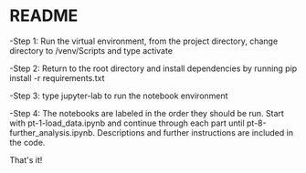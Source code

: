 # README
-Step 1: Run the virtual environment, from the project directory, change directory to /venv/Scripts and type activate

-Step 2: Return to the root directory and install dependencies by running pip install -r requirements.txt

-Step 3: type jupyter-lab to run the notebook environment

-Step 4: The notebooks are labeled in the order they should be run. Start with pt-1-load_data.ipynb and continue through
each part until pt-8-further_analysis.ipynb. Descriptions and further instructions are included in the code.

That's it!